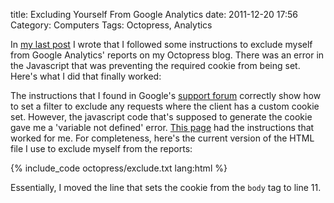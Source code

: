title: Excluding Yourself From Google Analytics
date: 2011-12-20 17:56
Category: Computers
Tags: Octopress, Analytics

In [my last post](/2011/12/12/switching-to-octopress/) I wrote that I followed some instructions to 
exclude myself from Google Analytics' reports on my Octopress blog.  There was an error in the 
Javascript that was preventing the required cookie from being set.  Here's what I did 
that finally worked: 

<!-- more -->

The instructions that I found in Google's [support forum](http://support.google.com/googleanalytics/bin/answer.py?hl=en&answer=55481) 
correctly show how to set a filter to exclude any requests where the client has a custom cookie set. 
However, the javascript code that's supposed to generate the cookie gave me a 'variable not defined' error. 
[This page](http://www.google.com/support/forum/p/Google%20Analytics/thread?tid=251cc127a52875ef&hl=en) 
had the instructions that worked for me.  For completeness, here's the current version of the HTML file
I use to exclude myself from the reports:

{% include_code octopress/exclude.txt lang:html %} 

Essentially, I moved the line that sets the cookie from the ```body``` tag to line 11.

